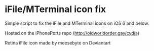 # iFile/MTerminal icon fix
Simple script to fix the iFile and MTerminal icons on iOS 6 and below.

Hosted on the iPhonePorts repo (http://oldworldorder.gay/cydia)

Retina iFile icon made by meesebyte on Deviantart
